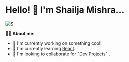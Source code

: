 # Hello! :wave: I'm Shailja Mishra...


![S](https://github.com/Shailja26code/Shailja26code/assets/159249950/be4daa60-0ca6-4b4d-8168-de501ecb61dd)

:woman_technologist: **About me:**
* :telescope: I'm currently working on something cool!
* :seedling: I'm currently learning [React](https://react.dev/).
* :handshake: I'm looking to collaborate for "Dev Projects" .
